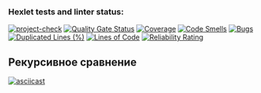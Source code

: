 ### Hexlet tests and linter status:
[![project-check](https://github.com/StandAlone404/php-project-48/actions/workflows/project-check.yml/badge.svg)](https://github.com/StandAlone404/php-project-48/actions/workflows/project-check.yml)
[![Quality Gate Status](https://sonarcloud.io/api/project_badges/measure?project=php-project-48&metric=alert_status)](https://sonarcloud.io/summary/new_code?id=php-project-48)
[![Coverage](https://sonarcloud.io/api/project_badges/measure?project=php-project-48&metric=coverage)](https://sonarcloud.io/summary/new_code?id=php-project-48)
[![Code Smells](https://sonarcloud.io/api/project_badges/measure?project=php-project-48&metric=code_smells)](https://sonarcloud.io/summary/new_code?id=php-project-48)
[![Bugs](https://sonarcloud.io/api/project_badges/measure?project=php-project-48&metric=bugs)](https://sonarcloud.io/summary/new_code?id=php-project-48)
[![Duplicated Lines (%)](https://sonarcloud.io/api/project_badges/measure?project=php-project-48&metric=duplicated_lines_density)](https://sonarcloud.io/summary/new_code?id=php-project-48)
[![Lines of Code](https://sonarcloud.io/api/project_badges/measure?project=php-project-48&metric=ncloc)](https://sonarcloud.io/summary/new_code?id=php-project-48)
[![Reliability Rating](https://sonarcloud.io/api/project_badges/measure?project=php-project-48&metric=reliability_rating)](https://sonarcloud.io/summary/new_code?id=php-project-48)

## Рекурсивное сравнение
[![asciicast](https://asciinema.org/a/M5kRht39FKYV6LoFjISj92MKx.svg)](https://asciinema.org/a/M5kRht39FKYV6LoFjISj92MKx)
